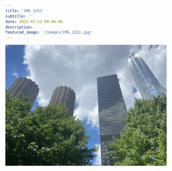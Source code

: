 ```yaml
---
title: 'IMG 1251'
subtitle: ''
date: 2022-07-23 00:00:00
description: 
featured_image: '/images/IMG_1251.jpg'
---
```


![](/images/IMG_1251.jpg)
